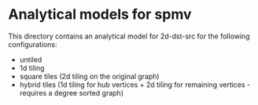 # Analytical models for spmv

This directory contains an analytical model for 2d-dst-src for the 
following configurations:

* untiled
* 1d tiling 
* square tiles (2d tiling on the original graph)
* hybrid tiles (1d tiling for hub vertices + 2d tiling for remaining vertices - requires a degree sorted graph)
